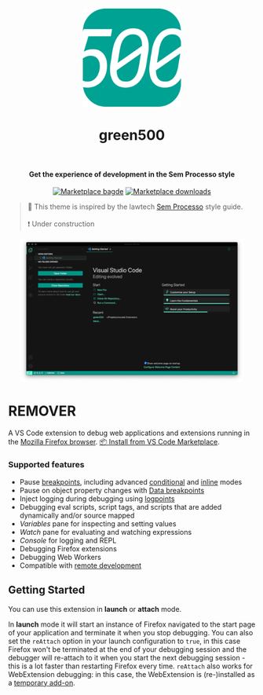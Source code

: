 <h1 align="center">
  <br>
    <img src="icon.png" alt="logo" width="200">
  <br>
  <br>
  green500
  <br>
  <br>
</h1>

<h4 align="center">Get the experience of development in the Sem Processo style</h4>

<p align="center">
  <a href="https://marketplace.visualstudio.com/items?itemName=ArturGuedx.green500"><img src="https://img.shields.io/visual-studio-marketplace/v/ArturGuedx.green500" alt="Marketplace bagde"></a>
  <a href="https://marketplace.visualstudio.com/items?itemName=ArturGuedx.green500"><img src="https://img.shields.io/visual-studio-marketplace/d/ArturGuedx.green500" alt="Marketplace downloads"></a>
</p>


> 📣  This theme is inspired by the lawtech [Sem Processo](https://www.semprocesso.com.br/) style guide.<br><br>
> ❗️ Under construction

<p align="center">
<img src="images/2021-05-15.png" width=90%>
<br/>


# REMOVER


A VS Code extension to debug web applications and extensions running in the [Mozilla Firefox browser](https://www.mozilla.org/en-US/firefox/developer/?utm_medium=vscode_extension&utm_source=devtools). [📦 Install from VS Code Marketplace](https://marketplace.visualstudio.com/items?itemName=firefox-devtools.vscode-firefox-debug).

### Supported features

* Pause [breakpoints](https://code.visualstudio.com/docs/editor/debugging#_breakpoints), including advanced [conditional](https://code.visualstudio.com/docs/editor/debugging#_conditional-breakpoints) and [inline](https://code.visualstudio.com/docs/editor/debugging#_inline-breakpoints) modes
* Pause on object property changes with [Data breakpoints](https://code.visualstudio.com/docs/editor/debugging#_data-breakpoints)
* Inject logging during debugging using [logpoints](https://code.visualstudio.com/docs/editor/debugging#_logpoints)
* Debugging eval scripts, script tags, and scripts that are added dynamically and/or source mapped
* *Variables* pane for inspecting and setting values
* *Watch* pane for evaluating and watching expressions
* *Console* for logging and REPL
* Debugging Firefox extensions
* Debugging Web Workers
* Compatible with [remote development](https://code.visualstudio.com/docs/remote/remote-overview)

## Getting Started

You can use this extension in **launch** or **attach** mode.

In **launch** mode it will start an instance of Firefox navigated to the start page of your application
and terminate it when you stop debugging. You can also set the `reAttach` option in your launch configuration to `true`, in this case Firefox won't be terminated at the end of your debugging session and the debugger will re-attach to it when
you start the next debugging session - this is a lot faster than restarting Firefox every time. `reAttach` also works for WebExtension debugging: in this case, the WebExtension is (re-)installed as a [temporary add-on](https://developer.mozilla.org/en-US/Add-ons/WebExtensions/Temporary_Installation_in_Firefox).
